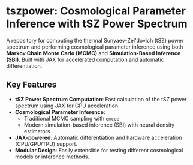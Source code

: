 # tszpower: Cosmological Parameter Inference with tSZ Power Spectrum

<!-- 
![Python](https://img.shields.io/badge/Python-3.8%2B-blue)
![JAX](https://img.shields.io/badge/JAX-%23F37623.svg?logo=jax&logoColor=white)
[![License](https://img.shields.io/badge/License-Apache%202.0-blue.svg)](https://opensource.org/licenses/Apache-2.0)
 -->

A repository for computing the thermal Sunyaev-Zel'dovich (tSZ) power spectrum and performing cosmological parameter inference using both **Markov Chain Monte Carlo (MCMC)** and **Simulation-Based Inference (SBI)**. Built with JAX for accelerated computation and automatic differentiation.

## Key Features
- **tSZ Power Spectrum Computation**: Fast calculation of the tSZ power spectrum using JAX for GPU acceleration.
- **Cosmological Parameter Inference**:
  - Traditional MCMC sampling with `emcee`
  - Modern simulation-based inference (SBI) with neural density estimators
- **JAX-powered**: Automatic differentiation and hardware acceleration (CPU/GPU/TPU) support.
- **Modular Design**: Easily extensible for testing different cosmological models or inference methods.

<!-- 
## Installation
```bash
git clone https://github.com/licongxu/tszpower.git
cd tszpower
pip install -r requirements.txt
 -->
